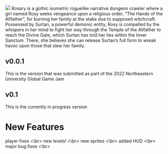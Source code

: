 ![](https://drive.google.com/uc?export=download&id=1F2Q2F96AupNBAreSQ6HJYJREWrtCIZOk)
Rosary is a gothic isometric roguelike narrative dungeon crawler where a girl named Rosy seeks vengeance upon a religious order, “The Hands of the Allfather”, for burning her family at the stake due to supposed witchcraft. Possessed by Surtan, a powerful demonic entity, Rosy is compelled by the whispers in her mind to fight her way through the Temple of the Allfather to reach the Divine Gate, which Surtan has told her lies within the Inner Sanctum. There, she believes she can release Surtan’s full form to wreak havoc upon those that slew her family.

## v0.0.1
This is the version that was submitted as part of the 2022 Northeastern University Global Game Jam

## v0.1
This is the currently in progress version

# New Features
player fixes <\br>
new levels! <\br>
new sprites <\br>
added HUD <\br>
major bug fixes <\br>
